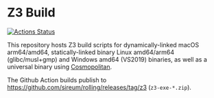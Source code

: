 # Z3 Build

[![Actions Status](https://github.com/sireum/build-z3/workflows/Build/badge.svg)](https://github.com/sireum/build-z3/actions/workflows/Build.yml) 

This repository hosts Z3 build scripts for dynamically-linked macOS arm64/amd64, statically-linked binary Linux amd64/arm64 (glibc/musl+gmp) and Windows amd64 (VS2019) binaries, as well as a universal binary using [Cosmopolitan](https://github.com/jart/cosmopolitan).

The Github Action builds publish to https://github.com/sireum/rolling/releases/tag/z3 (`z3-exe-*.zip`).
